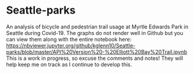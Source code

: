 # Seattle-parks
An analysis of bicycle and pedestrian trail usage at Myrtle Edwards Park in Seattle during Covid-19.
The graphs do not render well in Github but you can view them along with the entire notebook here: https://nbviewer.jupyter.org/github/kglenn10/Seattle-parks/blob/master/API%20Version%20-%20Elliott%20Bay%20Trail.ipynb
This is a work in progress, so excuse the comments and notes! They will help keep me on track as I continue to develop this. 

